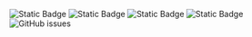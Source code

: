 ![Static Badge](https://img.shields.io/badge/blacklists-61-000000) ![Static Badge](https://img.shields.io/badge/blacklisted-2903102-cc0000) ![Static Badge](https://img.shields.io/badge/whitelisted-2250-00CC00) ![Static Badge](https://img.shields.io/badge/streaming_blacklist-28107-000000) ![GitHub issues](https://img.shields.io/github/issues/fabriziosalmi/blacklists)
